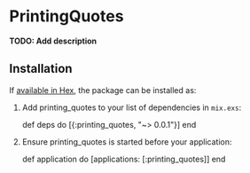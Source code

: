 # PrintingQuotes

**TODO: Add description**

## Installation

If [available in Hex](https://hex.pm/docs/publish), the package can be installed as:

  1. Add printing_quotes to your list of dependencies in `mix.exs`:

        def deps do
          [{:printing_quotes, "~> 0.0.1"}]
        end

  2. Ensure printing_quotes is started before your application:

        def application do
          [applications: [:printing_quotes]]
        end

